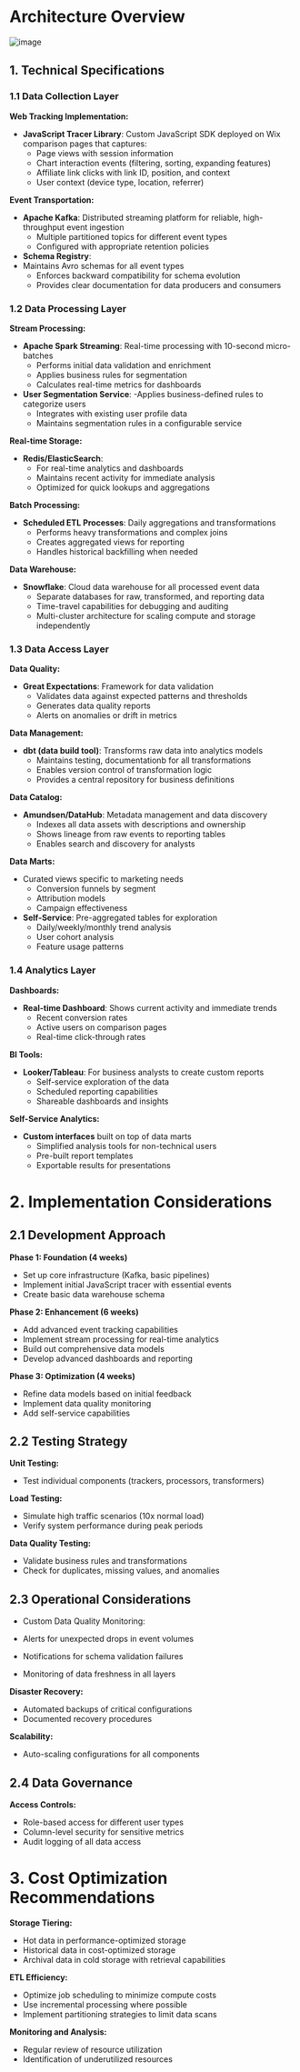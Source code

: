 # Architecture Overview

![image](https://github.com/user-attachments/assets/f10e00d9-12f8-45a8-bbd3-8f542a0903c1)



## 1. Technical Specifications

### 1.1 Data Collection Layer

**Web Tracking Implementation:**
- **JavaScript Tracer Library**: Custom JavaScript SDK deployed on Wix comparison pages that captures:
  - Page views with session information
  - Chart interaction events (filtering, sorting, expanding features)
  - Affiliate link clicks with link ID, position, and context
  - User context (device type, location, referrer)


**Event Transportation:**
- **Apache Kafka**: Distributed streaming platform for reliable, high-throughput event ingestion
  - Multiple partitioned topics for different event types
  - Configured with appropriate retention policies
- **Schema Registry**:
- Maintains Avro schemas for all event types
  - Enforces backward compatibility for schema evolution
  - Provides clear documentation for data producers and consumers

### 1.2 Data Processing Layer

**Stream Processing:**
- **Apache Spark Streaming**: Real-time processing with 10-second micro-batches
  - Performs initial data validation and enrichment
  - Applies business rules for segmentation
  - Calculates real-time metrics for dashboards
- **User Segmentation Service**: 
  -Applies business-defined rules to categorize users
  - Integrates with existing user profile data
  - Maintains segmentation rules in a configurable service

**Real-time Storage:**
- **Redis/ElasticSearch**: 
  - For real-time analytics and dashboards
  - Maintains recent activity for immediate analysis
  - Optimized for quick lookups and aggregations

**Batch Processing:**
- **Scheduled ETL Processes**: Daily aggregations and transformations
  - Performs heavy transformations and complex joins
  - Creates aggregated views for reporting
  - Handles historical backfilling when needed

**Data Warehouse:**
- **Snowflake**: Cloud data warehouse for all processed event data
  - Separate databases for raw, transformed, and reporting data
  - Time-travel capabilities for debugging and auditing
  - Multi-cluster architecture for scaling compute and storage independently

### 1.3 Data Access Layer

**Data Quality:**
- **Great Expectations**: Framework for data validation
  - Validates data against expected patterns and thresholds
  - Generates data quality reports
  - Alerts on anomalies or drift in metrics

**Data Management:**
- **dbt (data build tool)**: Transforms raw data into analytics models
  - Maintains testing, documentationb for all transformations
  - Enables version control of transformation logic
  - Provides a central repository for business definitions

**Data Catalog:**
- **Amundsen/DataHub**: Metadata management and data discovery
  - Indexes all data assets with descriptions and ownership
  - Shows lineage from raw events to reporting tables
  - Enables search and discovery for analysts

**Data Marts:**
- Curated views specific to marketing needs
  - Conversion funnels by segment
  - Attribution models
  - Campaign effectiveness
- **Self-Service**: Pre-aggregated tables for exploration
  - Daily/weekly/monthly trend analysis
  - User cohort analysis
  - Feature usage patterns

### 1.4 Analytics Layer

**Dashboards:**
- **Real-time Dashboard**: Shows current activity and immediate trends
  - Recent conversion rates
  - Active users on comparison pages
  - Real-time click-through rates

**BI Tools:**
- **Looker/Tableau**: For business analysts to create custom reports
  - Self-service exploration of the data
  - Scheduled reporting capabilities
  - Shareable dashboards and insights

**Self-Service Analytics:**
- **Custom interfaces** built on top of data marts
  - Simplified analysis tools for non-technical users
  - Pre-built report templates
  - Exportable results for presentations

# 2. Implementation Considerations
## 2.1 Development Approach
**Phase 1: Foundation (4 weeks)**

- Set up core infrastructure (Kafka, basic pipelines)
- Implement initial JavaScript tracer with essential events
- Create basic data warehouse schema

**Phase 2: Enhancement (6 weeks)**

- Add advanced event tracking capabilities
- Implement stream processing for real-time analytics
- Build out comprehensive data models
- Develop advanced dashboards and reporting

**Phase 3: Optimization (4 weeks)**

- Refine data models based on initial feedback
- Implement data quality monitoring
- Add self-service capabilities

## 2.2 Testing Strategy
**Unit Testing:**

- Test individual components (trackers, processors, transformers)

**Load Testing:**

- Simulate high traffic scenarios (10x normal load)
- Verify system performance during peak periods

**Data Quality Testing:**

- Validate business rules and transformations
- Check for duplicates, missing values, and anomalies

## 2.3 Operational Considerations

- Custom Data Quality Monitoring:

- Alerts for unexpected drops in event volumes
- Notifications for schema validation failures
- Monitoring of data freshness in all layers

**Disaster Recovery:**

- Automated backups of critical configurations
- Documented recovery procedures

**Scalability:**

- Auto-scaling configurations for all components

## 2.4 Data Governance
**Access Controls:**

- Role-based access for different user types
- Column-level security for sensitive metrics
- Audit logging of all data access

# 3. Cost Optimization Recommendations
**Storage Tiering:**

- Hot data in performance-optimized storage
- Historical data in cost-optimized storage
- Archival data in cold storage with retrieval capabilities

**ETL Efficiency:**

- Optimize job scheduling to minimize compute costs
- Use incremental processing where possible
- Implement partitioning strategies to limit data scans

**Monitoring and Analysis:**

- Regular review of resource utilization
- Identification of underutilized resources


